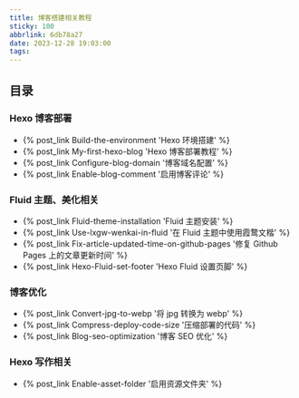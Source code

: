 ```yaml
---
title: 博客搭建相关教程
sticky: 100
abbrlink: 6db78a27
date: 2023-12-28 19:03:00
tags:
---
```

## 目录

### Hexo 博客部署 
- {% post_link Build-the-environment 'Hexo 环境搭建' %}
- {% post_link My-first-hexo-blog 'Hexo 博客部署教程' %}
- {% post_link Configure-blog-domain '博客域名配置' %}
- {% post_link Enable-blog-comment '启用博客评论' %}

### Fluid 主题、美化相关
- {% post_link Fluid-theme-installation 'Fluid 主题安装' %}
- {% post_link Use-lxgw-wenkai-in-fluid '在 Fluid 主题中使用霞鹜文楷' %}
- {% post_link Fix-article-updated-time-on-github-pages '修复 Github Pages 上的文章更新时间' %}
- {% post_link Hexo-Fluid-set-footer 'Hexo Fluid 设置页脚' %}

### 博客优化
- {% post_link Convert-jpg-to-webp '将 jpg 转换为 webp' %}
- {% post_link Compress-deploy-code-size '压缩部署的代码' %}
- {% post_link Blog-seo-optimization '博客 SEO 优化' %}

### Hexo 写作相关
- {% post_link Enable-asset-folder '启用资源文件夹' %}
